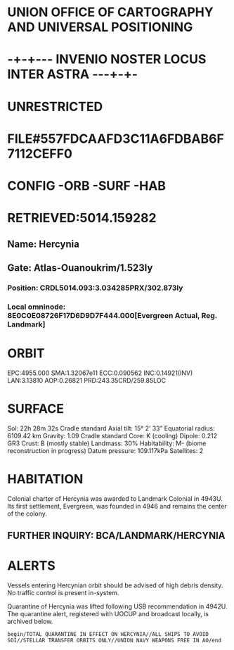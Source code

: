 # UNION OFFICE OF CARTOGRAPHY AND UNIVERSAL POSITIONING
#   -+-+--- INVENIO NOSTER LOCUS INTER ASTRA ---+-+-
# UNRESTRICTED
# FILE#557FDCAAFD3C11A6FDBAB6F7112CEFF0
# CONFIG -ORB -SURF -HAB
# RETRIEVED:5014.159282

## Name: Hercynia
## Gate: Atlas-Ouanoukrim/1.523ly
### Position: CRDL5014.093:3.034285PRX/302.873ly
### Local omninode: 8E0C0E08726F17D6D9D7F444.000[Evergreen Actual, Reg. Landmark]

# ORBIT
EPC:4955.000
SMA:1.32067e11
ECC:0.090562
INC:0.14921(INV)
LAN:3.13810
AOP:0.26821
PRD:243.35CRD/259.85LOC

# SURFACE
Sol: 22h 28m 32s Cradle standard
Axial tilt: 15° 2’ 33”
Equatorial radius: 6109.42 km
Gravity: 1.09 Cradle standard
Core: K (cooling)
Dipole: 0.212 GR3
Crust: B (mostly stable)
Landmass: 30%
Habitability: M- (biome reconstruction in progress)
Datum pressure: 109.117kPa
Satellites: 2

# HABITATION 
Colonial charter of Hercynia was awarded to Landmark Colonial in 4943U. Its first settlement, Evergreen, was founded in 4946 and remains the center of the colony.

## FURTHER INQUIRY: BCA/LANDMARK/HERCYNIA

# ALERTS 
Vessels entering Hercynian orbit should be advised of high debris density. 
No traffic control is present in-system.

Quarantine of Hercynia was lifted following USB recommendation in 4942U. The quarantine alert, registered with UOCUP and broadcast locally, is archived below.

`begin/TOTAL QUARANTINE IN EFFECT ON HERCYNIA//ALL SHIPS TO AVOID SOI//STELLAR TRANSFER ORBITS ONLY//UNION NAVY WEAPONS FREE IN AO/end`